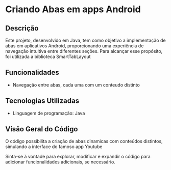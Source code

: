 # Criando Abas em apps Android 

## Descrição
Este projeto, desenvolvido em Java, tem como objetivo a implementação de abas em aplicativos Android, proporcionando uma experiência de navegação intuitiva entre diferentes seções. Para alcançar esse propósito, foi utilizada a biblioteca SmartTabLayout
## Funcionalidades
- Navegação entre abas, cada uma com um conteudo distinto

## Tecnologias Utilizadas
- Linguagem de programação: Java

## Visão Geral do Código
O código possibilita a criação de abas dinamicas com conteúdos distintos, simulando a interface do famoso app Youtube

Sinta-se à vontade para explorar, modificar e expandir o código para adicionar funcionalidades adicionais, se necessário.
